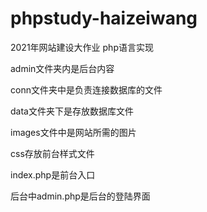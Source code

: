 # phpstudy-haizeiwang
2021年网站建设大作业 php语言实现

admin文件夹内是后台内容

conn文件夹中是负责连接数据库的文件

data文件夹下是存放数据库文件

images文件中是网站所需的图片

css存放前台样式文件

index.php是前台入口


后台中admin.php是后台的登陆界面

